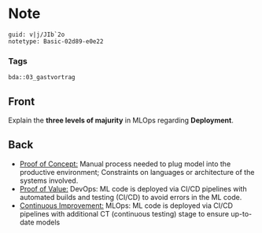 # Note
```
guid: v|j/JIb`2o
notetype: Basic-02d89-e0e22
```

### Tags
```
bda::03_gastvortrag
```

## Front
Explain the <b>three levels of majurity</b> in MLOps regarding
<b>Deployment</b>.

## Back
<div>
  <ul>
    <li><u>Proof of Concept:</u> Manual process needed to plug
    model into the productive environment; Constraints on languages
    or architecture of the systems involved.
    <li><u>Proof of Value:</u> DevOps: ML code is deployed via
    CI/CD pipelines with automated builds and testing (CI/CD) to
    avoid errors in the ML code.
    <li><u>Continuous Improvement:</u> MLOps: ML code is deployed
    via CI/CD pipelines with additional CT (continuous testing)
    stage to ensure up-to-date models
  </ul>
</div>

